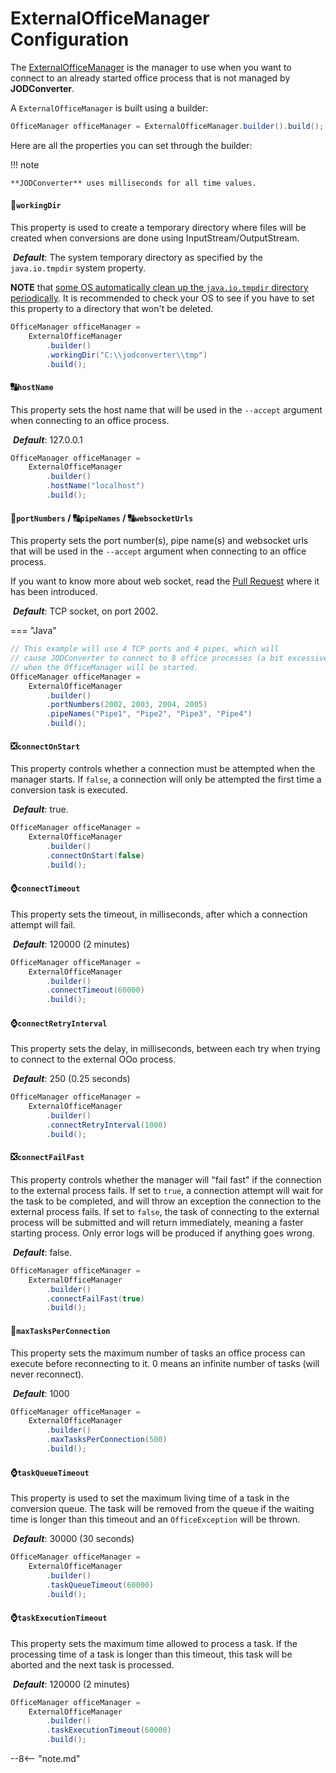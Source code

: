 # ExternalOfficeManager Configuration

The [ExternalOfficeManager](https://github.com/jodconverter/jodconverter/blob/master/jodconverter-local/src/main/java/org/jodconverter/local/office/ExternalOfficeManager.java)
is the manager to use when you want to connect to an already started office process that is not managed
by **JODConverter**.

A `ExternalOfficeManager` is built using a builder:

```java
OfficeManager officeManager = ExternalOfficeManager.builder().build();
```

Here are all the properties you can set through the builder:

!!! note

    **JODConverter** uses milliseconds for all time values.

#### &#128193;`workingDir`

This property is used to create a temporary directory where files will be created when conversions are done
using InputStream/OutputStream.

&nbsp;***Default***: The system temporary directory as specified by the `java.io.tmpdir` system property.

**NOTE** that
[some OS automatically clean up the `java.io.tmpdir` directory periodically](https://github.com/jodconverter/jodconverter/issues/220).
It is recommended to check your OS to see if you have to set this property to a directory that won't be deleted.

```java hl_lines="4"
OfficeManager officeManager =
    ExternalOfficeManager
        .builder()
        .workingDir("C:\\jodconverter\\tmp")
        .build();
```

#### &#128288;`hostName`

This property sets the host name that will be used in the `--accept` argument when connecting to an
office process.

&nbsp;***Default***: 127.0.0.1

```java hl_lines="4"
OfficeManager officeManager =
    ExternalOfficeManager
        .builder()
        .hostName("localhost")
        .build();
```

#### &#128290;`portNumbers` / &#128288;`pipeNames` / &#128288;`websocketUrls`

This property sets the port number(s), pipe name(s) and websocket urls that will be used in the `--accept` argument
when connecting to an office process.

If you want to know more about web socket, read the
[Pull Request](https://github.com/jodconverter/jodconverter/pull/355) where it has been introduced.

&nbsp;***Default***: TCP socket, on port 2002.

=== "Java"

```java hl_lines="7 8"
// This example will use 4 TCP ports and 4 pipes, which will
// cause JODConverter to connect to 8 office processes (a bit excessive!)
// when the OfficeManager will be started.
OfficeManager officeManager =
    ExternalOfficeManager
        .builder()
        .portNumbers(2002, 2003, 2004, 2005)
        .pipeNames("Pipe1", "Pipe2", "Pipe3", "Pipe4")
        .build();
```

#### &#10062;`connectOnStart`

This property controls whether a connection must be attempted when the manager starts. If `false`, a connection will
only be attempted the first time a conversion task is executed.

&nbsp;***Default***: true.

```java hl_lines="4"
OfficeManager officeManager =
    ExternalOfficeManager
        .builder()
        .connectOnStart(false)
        .build();
```

#### &#8986;`connectTimeout`

This property sets the timeout, in milliseconds, after which a connection attempt will fail.

&nbsp;***Default***: 120000 (2 minutes)

```java hl_lines="4"
OfficeManager officeManager =
    ExternalOfficeManager
        .builder()
        .connectTimeout(60000)
        .build();
```

#### &#8986;`connectRetryInterval`

This property sets the delay, in milliseconds, between each try when trying to connect to the external OOo process.

&nbsp;***Default***: 250 (0.25 seconds)

```java hl_lines="4"
OfficeManager officeManager =
    ExternalOfficeManager
        .builder()
        .connectRetryInterval(1000)
        .build();
```

#### &#10062;`connectFailFast`

This property controls whether the manager will "fail fast" if the connection to the external process fails. If set to
`true`, a connection attempt will wait for the task to be completed, and will throw an exception the connection to the
external process fails. If set to `false`, the task of connecting to the external process will be submitted and will
return immediately, meaning a faster starting process. Only error logs will be produced if anything goes wrong.

&nbsp;***Default***: false.

```java hl_lines="4"
OfficeManager officeManager =
    ExternalOfficeManager
        .builder()
        .connectFailFast(true)
        .build();
```

#### &#128290;`maxTasksPerConnection`

This property sets the maximum number of tasks an office process can execute before reconnecting to it. 0 means an
infinite number of tasks (will never reconnect).

&nbsp;***Default***: 1000

```java hl_lines="4"
OfficeManager officeManager =
    ExternalOfficeManager
        .builder()
        .maxTasksPerConnection(500)
        .build();
```

#### &#8986;`taskQueueTimeout`

This property is used to set the maximum living time of a task in the conversion queue. The task will be removed from
the queue if the waiting time is longer than this timeout and an `OfficeException` will be thrown.

&nbsp;***Default***: 30000 (30 seconds)

```java hl_lines="4"
OfficeManager officeManager =
    ExternalOfficeManager
        .builder()
        .taskQueueTimeout(60000)
        .build();
```

#### &#8986;`taskExecutionTimeout`

This property sets the maximum time allowed to process a task. If the processing time of a task is longer than this
timeout, this task will be aborted and the next task is processed.

&nbsp;***Default***: 120000 (2 minutes)

```java hl_lines="4"
OfficeManager officeManager =
    ExternalOfficeManager
        .builder()
        .taskExecutionTimeout(60000)
        .build();
```

--8<-- "note.md"